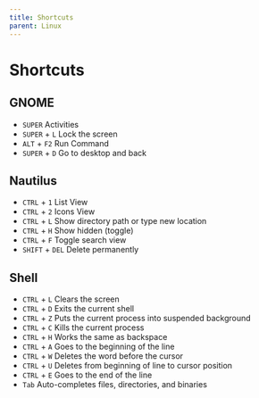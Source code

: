 ```yaml
---
title: Shortcuts
parent: Linux
---
```

# Shortcuts

## GNOME

- `SUPER` Activities
- `SUPER` + `L` Lock the screen
- `ALT` + `F2` Run Command
- `SUPER` + `D` Go to desktop and back

## Nautilus

- `CTRL` + `1` List View
- `CTRL` + `2` Icons View
- `CTRL` + `L` Show directory path or type new location
- `CTRL` + `H` Show hidden (toggle)
- `CTRL` + `F` Toggle search view
- `SHIFT` + `DEL` Delete permanently

## Shell

- `CTRL` + `L`	Clears the screen
- `CTRL` + `D`	Exits the current shell
- `CTRL` + `Z`	Puts the current process into suspended background
- `CTRL` + `C`	Kills the current process
- `CTRL` + `H`	Works the same as backspace
- `CTRL` + `A`	Goes to the beginning of the line
- `CTRL` + `W`	Deletes the word before the cursor
- `CTRL` + `U`	Deletes from beginning of line to cursor position
- `CTRL` + `E`	Goes to the end of the line
- `Tab`	Auto-completes files, directories, and binaries